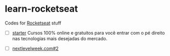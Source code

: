 # learn-rocketseat
Codes for [Rocketseat](https://rocketseat.com.br/) stuff

- [ ] [starter](https://rocketseat.com.br/starter) Cursos 100% online e gratuitos para você entrar com o pé direito nas tecnologias mais desejadas do mercado.

- [ ] [nextlevelweek.com#2](https://nextlevelweek.com/inscricao/2)